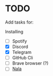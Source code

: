 # TODO

Add tasks for: 

Installing
 - [ ] Spotify
 - [x] Discord
 - [x] Telegram
 - [ ] GitHub Cli
 - [ ] Brave browser (?)
 - [ ] [Nala](https://gitlab.com/volian/nala/-/releases)
